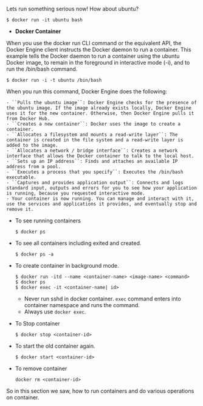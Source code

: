 Lets run something serious now!
How about ubuntu?

  ```
  $ docker run -it ubuntu bash

  ```

  - __Docker Container__

  When you use the docker run CLI command or the equivalent API, the Docker Engine client instructs the Docker daemon to run a container. This example tells the Docker daemon to run a container using the ubuntu Docker image, to remain in the foreground in interactive mode (-i), and to run the /bin/bash command.

  ``$ docker run -i -t ubuntu /bin/bash``

  When you run this command, Docker Engine does the following:

    - ``Pulls the ubuntu image``: Docker Engine checks for the presence of the ubuntu image. If the image already exists locally, Docker Engine uses it for the new container. Otherwise, then Docker Engine pulls it from Docker Hub.
    - ``Creates a new container``: Docker uses the image to create a container.
    - ``Allocates a filesystem and mounts a read-write layer``: The container is created in the file system and a read-write layer is added to the image.
    - ``Allocates a network / bridge interface``: Creates a network interface that allows the Docker container to talk to the local host.
    - ``Sets up an IP address``: Finds and attaches an available IP address from a pool.
    - ``Executes a process that you specify``: Executes the /bin/bash executable.
    - ``Captures and provides application output``: Connects and logs standard input, outputs and errors for you to see how your application is running, because you requested interactive mode.
    - Your container is now running. You can manage and interact with it, use the services and applications it provides, and eventually stop and remove it.


-  To see running containers

      ```
      $ docker ps
      ```

- To see all containers including exited and created.

    ```
    $ docker ps -a
    ```

- To create container in background mode.

    ```
    $ docker run -itd --name <container-name> <image-name> <command>
    $ docker ps
    $ docker exec -it <container-name| id>
    ```

     - Never run sshd in docker container. ``exec`` command enters into container namespace and runs the command.
     - Always use ``docker exec``.


- To Stop container

    ```
    $ docker stop <container-id>
    ```

- To start the old container again.

    ```
    $ docker start <container-id>
    ```

- To remove container

    ```
    docker rm <container-id>
    ```

So in this section we saw, how to run containers and do various operations on container.
